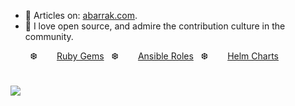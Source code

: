 * 📘 Articles on: [abarrak.com](https://www.abarrak.com).
* 🌱 I love open source, and admire the contribution culture in the community. 

&nbsp; &nbsp; &nbsp; &nbsp; ❆ &nbsp; 
<img src="https://github.com/user-attachments/assets/33da7908-eb1d-4b97-93ec-f77d4b393470" width="15rem" style="margin-top: -10px"> <a href="https://rubygems.org/profiles/abarrak">Ruby Gems</a> 
&nbsp; ❆ &nbsp; 
<img src="https://github.com/user-attachments/assets/bb344f63-1702-402a-866a-b84c1eeb8b79" width="15rem" style="margin-top: -10px"> <a href="https://galaxy.ansible.com/ui/standalone/namespaces/71/">Ansible Roles</a>  &nbsp; ❆ &nbsp; 
<img src="https://github.com/user-attachments/assets/7571ca61-0f2b-4450-969f-bc6d873eb74a" width="15rem" style="margin-top: -10px"> <a href="https://artifacthub.io/packages/search?user=abarrak"> Helm Charts</a> &nbsp;

#
<p float="left">
    <img src="https://github-readme-stats.vercel.app/api?username=abarrak&show_icons=true&theme=shadow_blue" />
</p>
